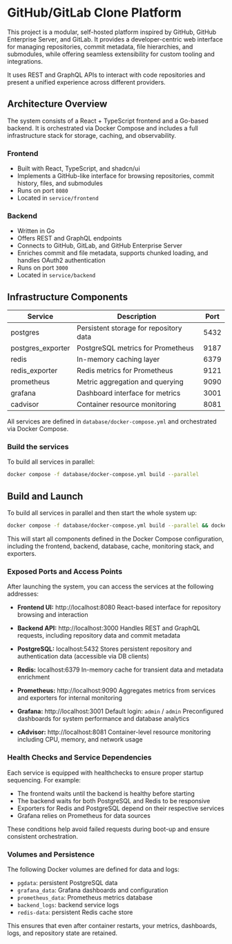 # GitHub/GitLab Clone Platform

This project is a modular, self-hosted platform inspired by GitHub, GitHub Enterprise Server, and GitLab. It provides a developer-centric web interface for managing repositories, commit metadata, file hierarchies, and submodules, while offering seamless extensibility for custom tooling and integrations.

It uses REST and GraphQL APIs to interact with code repositories and present a unified experience across different providers.

## Architecture Overview

The system consists of a React + TypeScript frontend and a Go-based backend. It is orchestrated via Docker Compose and includes a full infrastructure stack for storage, caching, and observability.

### Frontend

- Built with React, TypeScript, and shadcn/ui
- Implements a GitHub-like interface for browsing repositories, commit history, files, and submodules
- Runs on port `8080`
- Located in `service/frontend`

### Backend

- Written in Go
- Offers REST and GraphQL endpoints
- Connects to GitHub, GitLab, and GitHub Enterprise Server
- Enriches commit and file metadata, supports chunked loading, and handles OAuth2 authentication
- Runs on port `3000`
- Located in `service/backend`

## Infrastructure Components

| Service           | Description                            | Port  |
|-------------------|----------------------------------------|-------|
| postgres          | Persistent storage for repository data | 5432  |
| postgres_exporter | PostgreSQL metrics for Prometheus      | 9187  |
| redis             | In-memory caching layer                | 6379  |
| redis_exporter    | Redis metrics for Prometheus           | 9121  |
| prometheus        | Metric aggregation and querying        | 9090  |
| grafana           | Dashboard interface for metrics        | 3001  |
| cadvisor          | Container resource monitoring          | 8081  |

All services are defined in `database/docker-compose.yml` and orchestrated via Docker Compose.

### Build the services

To build all services in parallel:

```bash
docker compose -f database/docker-compose.yml build --parallel
```

## Build and Launch

To build all services in parallel and then start the whole system up:

```bash
docker compose -f database/docker-compose.yml build --parallel && docker compose -f database/docker-compose.yml up
```

This will start all components defined in the Docker Compose configuration, including the frontend, backend, database, cache, monitoring stack, and exporters.

### Exposed Ports and Access Points

After launching the system, you can access the services at the following addresses:

- **Frontend UI:** http://localhost:8080
  React-based interface for repository browsing and interaction

- **Backend API:** http://localhost:3000
  Handles REST and GraphQL requests, including repository data and commit metadata

- **PostgreSQL:** localhost:5432
  Stores persistent repository and authentication data (accessible via DB clients)

- **Redis:** localhost:6379
  In-memory cache for transient data and metadata enrichment

- **Prometheus:** http://localhost:9090
  Aggregates metrics from services and exporters for internal monitoring

- **Grafana:** http://localhost:3001
  Default login: `admin` / `admin`
  Preconfigured dashboards for system performance and database analytics

- **cAdvisor:** http://localhost:8081
  Container-level resource monitoring including CPU, memory, and network usage

### Health Checks and Service Dependencies

Each service is equipped with healthchecks to ensure proper startup sequencing. For example:

- The frontend waits until the backend is healthy before starting
- The backend waits for both PostgreSQL and Redis to be responsive
- Exporters for Redis and PostgreSQL depend on their respective services
- Grafana relies on Prometheus for data sources

These conditions help avoid failed requests during boot-up and ensure consistent orchestration.

### Volumes and Persistence

The following Docker volumes are defined for data and logs:

- `pgdata`: persistent PostgreSQL data
- `grafana_data`: Grafana dashboards and configuration
- `prometheus_data`: Prometheus metrics database
- `backend_logs`: backend service logs
- `redis-data`: persistent Redis cache store

This ensures that even after container restarts, your metrics, dashboards, logs, and repository state are retained.
